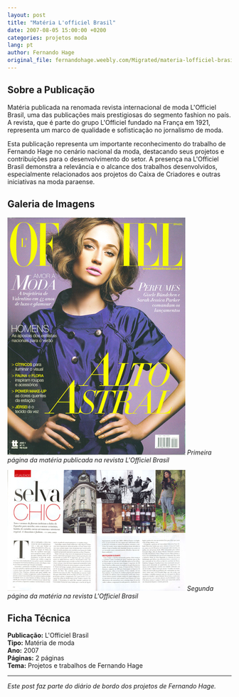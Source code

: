 ```yaml
---
layout: post
title: "Matéria L'officiel Brasil"
date: 2007-08-05 15:00:00 +0200
categories: projetos moda
lang: pt
author: Fernando Hage
original_file: fernandohage.weebly.com/Migrated/materia-lofficiel-brasil.html
---
```

## Sobre a Publicação

Matéria publicada na renomada revista internacional de moda L'Officiel Brasil, uma das publicações mais prestigiosas do segmento fashion no país. A revista, que é parte do grupo L'Officiel fundado na França em 1921, representa um marco de qualidade e sofisticação no jornalismo de moda.

Esta publicação representa um importante reconhecimento do trabalho de Fernando Hage no cenário nacional da moda, destacando seus projetos e contribuições para o desenvolvimento do setor. A presença na L'Officiel Brasil demonstra a relevância e o alcance dos trabalhos desenvolvidos, especialmente relacionados aos projetos do Caixa de Criadores e outras iniciativas na moda paraense.

## Galeria de Imagens

![Matéria L'Officiel Brasil - Página 01](/assets/images/2007-08-05-materia-revista-lofficiel-brasil-01.jpg)
*Primeira página da matéria publicada na revista L'Officiel Brasil*

![Matéria L'Officiel Brasil - Página 02](/assets/images/2007-08-05-materia-revista-lofficiel-brasil-02.jpg)
*Segunda página da matéria na revista L'Officiel Brasil*

## Ficha Técnica

**Publicação:** L'Officiel Brasil  
**Tipo:** Matéria de moda  
**Ano:** 2007  
**Páginas:** 2 páginas  
**Tema:** Projetos e trabalhos de Fernando Hage

---

*Este post faz parte do diário de bordo dos projetos de Fernando Hage.*
